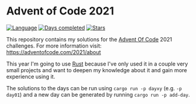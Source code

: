# Advent of Code 2021
[![Language](https://img.shields.io/badge/Language-rust-red)](https://rust-lang.org/)
[![Days completed](https://img.shields.io/badge/day%20📅-24-blue)](https://adventofcode.com/2021)
[![Stars](https://img.shields.io/badge/stars%20⭐-43-yellow)](https://adventofcode.com/2021/stats)

This repository contains my solutions for the [Advent Of Code](https://adventofcode.com/) 2021 challenges.
For more information visit: https://adventofcode.com/2021/about

This year I'm going to use [Rust](https://rust-lang.com) because I've only used it in a couple very small projects and want to deepen my knowledge about it and gain more experience using it.

The solutions to the days can be run using `cargo run -p dayxy` (e.g. `-p day01`) and a new day can be generated by running `cargo run -p add-day`.
